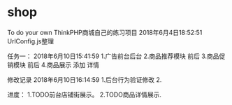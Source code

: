 # shop
 To do your own
 ThinkPHP商城自己的练习项目
 2018年6月4日18:52:51 UrlConfig.js整理
 
 任务一： 2018年6月10日15:41:59
 1.广告前台后台
 2.商品推荐模块 前后
 3.商品促销模块 前后
 4.商品展示 添加 详情
 
 修改记录
 2018年6月10日16:14:59
 1.后台行为验证修改
 2.
 
 
进度：
1.TODO前台店铺街展示。
2.TODO商品详情展示.